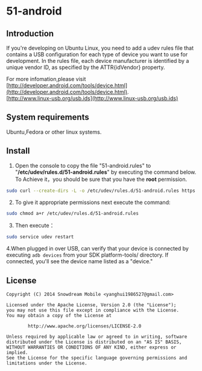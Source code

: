 # 51-android

## Introduction

If you're developing on Ubuntu Linux, you need to add a udev rules file that contains a USB configuration for each type of device you want to use for development. In the rules file, each device manufacturer is identified by a unique vendor ID, as specified by the ATTR{idVendor} property. 
  
For more infomation,please visit<BR />     [http://developer.android.com/tools/device.html](http://developer.android.com/tools/device.html).                 
[http://www.linux-usb.org/usb.ids](http://www.linux-usb.org/usb.ids)

## System requirements
Ubuntu,Fedora or other linux systems.

## Install  

1. Open the console to copy the file "51-android.rules" to "**/etc/udev/rules.d/51-android.rules**" by executing the command below. To Achieve it，you should be sure that you have the **root** permission.

```bash
sudo curl --create-dirs -L -o /etc/udev/rules.d/51-android.rules https://raw.githubusercontent.com/snowdream/51-android/master/51-android.rules
```

2. To give it appropriate permissions next execute the command:

```bash
sudo chmod a+r /etc/udev/rules.d/51-android.rules
```

3. Then execute：

```bash
sudo service udev restart
```

4.When plugged in over USB, can verify that your device is connected by executing `adb devices` from your SDK platform-tools/ directory. If connected, you'll see the device name listed as a "device."

## License

```
Copyright (C) 2014 Snowdream Mobile <yanghui1986527@gmail.com>

Licensed under the Apache License, Version 2.0 (the "License");
you may not use this file except in compliance with the License.
You may obtain a copy of the License at

        http://www.apache.org/licenses/LICENSE-2.0

Unless required by applicable law or agreed to in writing, software
distributed under the License is distributed on an "AS IS" BASIS,
WITHOUT WARRANTIES OR CONDITIONS OF ANY KIND, either express or implied.
See the License for the specific language governing permissions and
limitations under the License.
```
